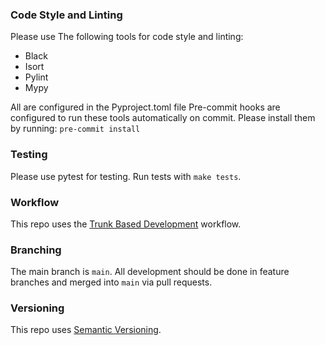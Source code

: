   ### Code Style and Linting
  Please use The following tools  for code style and linting:
  - Black
  - Isort
  - Pylint
  - Mypy

  All are configured in the  Pyproject.toml file
  Pre-commit hooks are configured  to run these tools  automatically on commit.
  Please install them by running:  ``pre-commit install``

  ### Testing
  Please use pytest for testing.  Run tests with ``make tests``.

  ### Workflow
  This repo uses the [Trunk Based  Development](https:/trunkbaseddevelopment.com/)  workflow.

  ### Branching
  The main branch is `main`.
  All development should be done  in feature branches and merged  into `main` via pull requests.

  ### Versioning
  This repo uses [Semantic Versioning](https://semver.org/).
